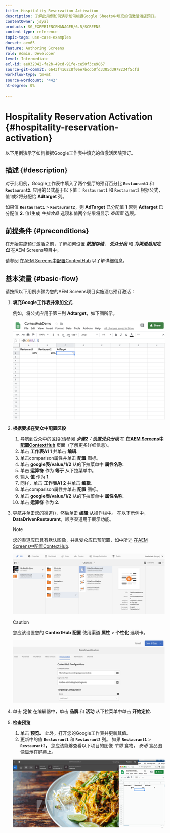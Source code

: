 ```yaml
---
title: Hospitality Reservation Activation
description: 了解此用例如何演示如何根据Google Sheets中填充的值激活酒店预订。
contentOwner: jsyal
products: SG_EXPERIENCEMANAGER/6.5/SCREENS
content-type: reference
topic-tags: use-case-examples
docset: aem65
feature: Authoring Screens
role: Admin, Developer
level: Intermediate
exl-id: ae032042-fa2b-49cd-91fe-ce50f3ce9867
source-git-commit: 6643f4162c8f0ee7bcdb0fd3305d3978234f5cfd
workflow-type: tm+mt
source-wordcount: '442'
ht-degree: 0%

---
```


# Hospitality Reservation Activation {#hospitality-reservation-activation}

以下用例演示了如何根据Google工作表中填充的值激活医院预订。

## 描述 {#description}

对于此用例，Google工作表中填入了两个餐厅的预订百分比 **`Restaurant1`** 和 **`Restaurant2`**. 应用的公式基于以下值： `Restaurant1` 和 `Restaurant2` 根据公式，值1或2将分配给 **Adtarget** 列。

如果值 **`Restaurant1`** > **`Restaurant2`**，则 **AdTarget** 已分配值 **1** 否则 **Adtarget** 已分配值 **2**. 值1生成 *牛排食品* 选项和值两个结果将显示 *泰国菜* 选项。

## 前提条件 {#preconditions}

在开始实施预订激活之前，了解如何设置 ***数据存储***， ***受众分段*** 和 ***为渠道启用定位*** 在AEM Screens项目中。

请参阅 [在AEM Screens中配置ContextHub](configuring-context-hub.md) 以了解详细信息。

## 基本流量 {#basic-flow}

请按照以下用例步骤为您的AEM Screens项目实施酒店预订激活：

1. **填充Google工作表并添加公式**.

   例如，将公式应用于第三列 **Adtarget**，如下图所示。

   ![screen_shot_2019-04-29at94132am](assets/screen_shot_2019-04-29at94132am.png)

1. **根据要求在受众中配置区段**

   1. 导航到受众中的区段(请参阅 ***步骤2：设置受众分段*** 在 **[在AEM Screens中配置ContextHub](configuring-context-hub.md)** 页面（了解更多详细信息）。
   1. 单击 **工作表A1 1** 并单击 **编辑**.
   1. 单击comparison属性并单击 **配置** 图标。
   1. 单击 **google表/value/1/2** 从的下拉菜单中 **属性名称**.
   1. 单击 **运算符** 作为 **等于** 从下拉菜单中。
   1. 输入 **值** 作为 **1**.
   1. 同样，单击 **工作表A1 2** 并单击 **编辑**.
   1. 单击comparison属性并单击 **配置** 图标。
   1. 单击 **google表/value/1/2** 从的下拉菜单中 **属性名称**.
   1. 单击 **运算符** 作为 **2**.

1. 导航并单击您的渠道()，然后单击 **编辑** 从操作栏中。 在以下示例中， **DataDrivenRestaurant**，顺序渠道用于展示功能。

   >[!NOTE]
   >
   >您的渠道应已具有默认图像，并且受众应已预配置，如中所述 [在AEM Screens中配置ContextHub](configuring-context-hub.md).

   ![screen_shot_2019-05-08at14652pm](assets/screen_shot_2019-05-08at14652pm.png)

   >[!CAUTION]
   >
   >您应该设置您的 **ContextHub** **配置** 使用渠道 **属性** > **个性化** 选项卡。

   ![screen_shot_2019-05-08at114106am](assets/screen_shot_2019-05-08at114106am.png)

1. 单击 **定位** 在编辑器中，单击 **品牌** 和 **活动** 从下拉菜单中单击 **开始定位**.
1. **检查预览**

   1. 单击 **预览。** 此外，打开您的Google工作表并更新其值。
   1. 更新中的值 **`Restaurant1`** 和 **`Restaurant2`** 列。 如果 **`Restaurant1`** > **`Restaurant2`，** 您应该能够查看以下项目的图像 *牛排* 食物， *泰语* 食品图像显示在屏幕上。

   ![结果5](assets/result5.gif)
